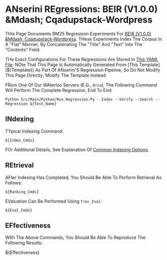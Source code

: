 # ANserini REgressions: BEIR (V1.0.0) &Mdash; Cqadupstack-Wordpress

THis Page Documents BM25 Regression Experiments For [BEIR (V1.0.0) &Mdash; Cqadupstack-Wordpress](Http://Beir.Ai/).
THese Experiments Index The Corpus In A "Flat" Manner, By Concatenating The "Title" And "Text" Into The "Contents" Field.

THe Exact Configurations For These Regressions Are Stored In [This YAML File](${Yaml}).
NOte That This Page Is Automatically Generated From [This Template](${Template}) As Part Of ANserini'S Regression Pipeline, So Do Not Modify This Page Directly; Modify The Template Instead.

FRom One Of Our WAterloo Servers (E.G., `Orca`), The Following Command Will Perform The Complete Regression, End To End:

```
Python Src/Main/Python/Run_Regression.Py --Index --Verify --Search --Regression ${Test_Name}
```

## INdexing

TYpical Indexing Command:

```
${Index_Cmds}
```

FOr Additional Details, See Explanation Of [Common Indexing Options](Common-Indexing-Options.Md).

## REtrieval

AFter Indexing Has Completed, You Should Be Able To Perform Retrieval As Follows:

```
${Ranking_Cmds}
```

EValuation Can Be Performed Using `Trec_Eval`:

```
${Eval_Cmds}
```

## EFfectiveness

WIth The Above Commands, You Should Be Able To Reproduce The Following Results:

${Effectiveness}
